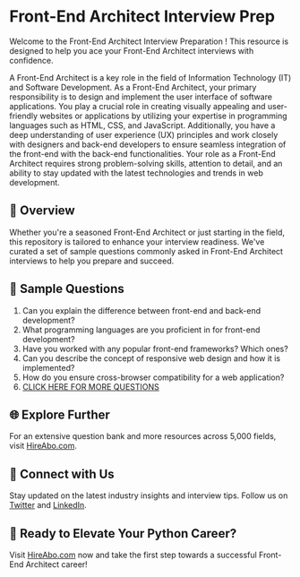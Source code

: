 # Front-End Architect Interview Prep

Welcome to the Front-End Architect Interview Preparation ! This resource is designed to help you ace your Front-End Architect interviews with confidence.

A Front-End Architect is a key role in the field of Information Technology (IT) and Software Development. As a Front-End Architect, your primary responsibility is to design and implement the user interface of software applications. You play a crucial role in creating visually appealing and user-friendly websites or applications by utilizing your expertise in programming languages such as HTML, CSS, and JavaScript. Additionally, you have a deep understanding of user experience (UX) principles and work closely with designers and back-end developers to ensure seamless integration of the front-end with the back-end functionalities. Your role as a Front-End Architect requires strong problem-solving skills, attention to detail, and an ability to stay updated with the latest technologies and trends in web development.

## 🚀 Overview

Whether you're a seasoned Front-End Architect or just starting in the field, this repository is tailored to enhance your interview readiness. We've curated a set of sample questions commonly asked in Front-End Architect interviews to help you prepare and succeed.

## 📝 Sample Questions

1. Can you explain the difference between front-end and back-end development?
2. What programming languages are you proficient in for front-end development?
3. Have you worked with any popular front-end frameworks? Which ones?
4. Can you describe the concept of responsive web design and how it is implemented?
5. How do you ensure cross-browser compatibility for a web application?
6. [CLICK HERE FOR MORE QUESTIONS](https://hireabo.com/job/0_0_44/FrontEnd%20Architect)

## 🌐 Explore Further

For an extensive question bank and more resources across 5,000 fields, visit [HireAbo.com](https://www.hireabo.com).

## 📱 Connect with Us

Stay updated on the latest industry insights and interview tips. Follow us on [Twitter](https://twitter.com/hireabo) and [LinkedIn](https://www.linkedin.com/in/hire-abo-3609972a8/).

## 🚀 Ready to Elevate Your Python Career?

Visit [HireAbo.com](https://www.hireabo.com) now and take the first step towards a successful Front-End Architect career!